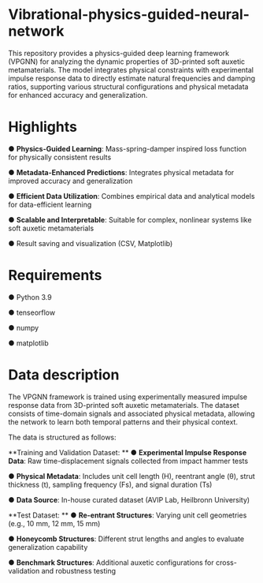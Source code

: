 # Vibrational-physics-guided-neural-network
This repository provides a physics-guided deep learning framework (VPGNN) for analyzing the dynamic properties of 3D-printed soft auxetic metamaterials. The model integrates physical constraints with experimental impulse response data to directly estimate natural frequencies and damping ratios, supporting various structural configurations and physical metadata for enhanced accuracy and generalization.

# Highlights
● **Physics-Guided Learning**: Mass-spring-damper inspired loss function for physically consistent results

● **Metadata-Enhanced Predictions**: Integrates physical metadata for improved accuracy and generalization

● **Efficient Data Utilization**: Combines empirical data and analytical models for data-efficient learning

● **Scalable and Interpretable**: Suitable for complex, nonlinear systems like soft auxetic metamaterials

● Result saving and visualization (CSV, Matplotlib)

# Requirements
● Python 3.9

● tenseorflow

● numpy

● matplotlib

# Data description
The VPGNN framework is trained using experimentally measured impulse response data from 3D-printed soft auxetic metamaterials. The dataset consists of time-domain signals and associated physical metadata, allowing the network to learn both temporal patterns and their physical context.

The data is structured as follows:

**Training and Validation Dataset:
**
 ●   **Experimental Impulse Response Data**: Raw time-displacement signals collected from impact hammer tests

 ●   **Physical Metadata**: Includes unit cell length (H), reentrant angle (θ), strut thickness (t), sampling frequency (Fs), and signal duration (Ts)

 ●   **Data Source**: In-house curated dataset (AVIP Lab, Heilbronn University)

**Test Dataset:
**
 ●   **Re-entrant Structures**: Varying unit cell geometries (e.g., 10 mm, 12 mm, 15 mm)

 ●   **Honeycomb Structures**: Different strut lengths and angles to evaluate generalization capability

 ●   **Benchmark Structures**: Additional auxetic configurations for cross-validation and robustness testing

